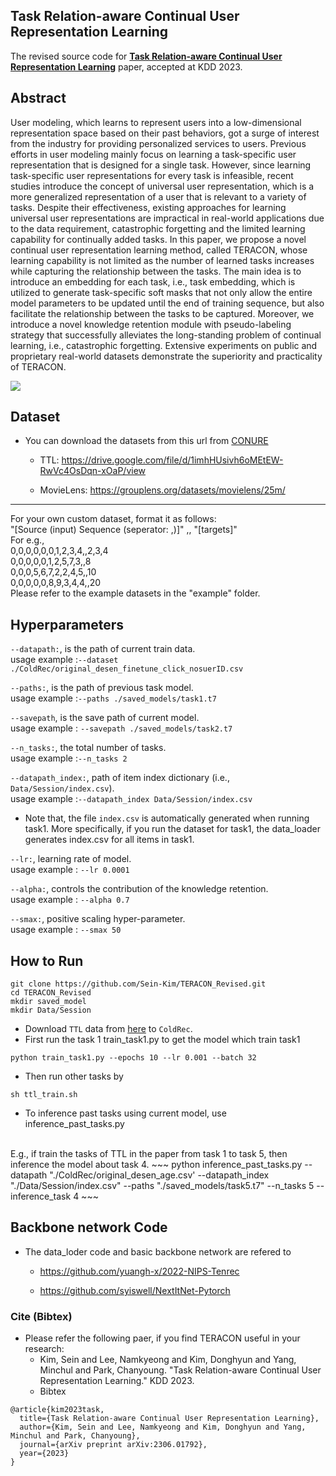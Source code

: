 ## Task Relation-aware Continual User Representation Learning

The revised source code for [**Task Relation-aware Continual User Representation Learning**](https://arxiv.org/abs/2306.01792) paper, accepted at KDD 2023.


## Abstract
User modeling, which learns to represent users into a low-dimensional representation space based on their past behaviors, got a surge of interest from the industry for providing personalized services to users. Previous efforts in user modeling mainly focus on learning a task-specific user representation that is designed for a single task. However, since learning task-specific user representations for every task is infeasible, recent studies introduce the concept of universal user representation, which is a more generalized representation of a user that is relevant to a variety of tasks. Despite their effectiveness, existing approaches for learning universal user representations are impractical in real-world applications due to the data requirement, catastrophic forgetting and the limited learning capability for continually added tasks. In this paper, we propose a novel continual user representation learning method, called TERACON, whose learning capability is not limited as the number of learned tasks increases while capturing the relationship between the tasks. The main idea is to introduce an embedding for each task, i.e., task embedding, which is utilized to generate task-specific soft masks that not only allow the entire model parameters to be updated until the end of training sequence, but also facilitate the relationship between the tasks to be captured. Moreover, we introduce a novel knowledge retention module with pseudo-labeling strategy that successfully alleviates the long-standing problem of continual learning, i.e., catastrophic forgetting. Extensive experiments on public and proprietary real-world datasets demonstrate the superiority and practicality of TERACON. 

![](https://github.com/Sein-Kim/TERACON_Revised/assets/76777494/a30959a2-95a2-414f-a4c2-49c216d728ee)

## Dataset

- You can download the datasets from this url from [CONURE](https://arxiv.org/abs/2009.13724)<br>

  - TTL: https://drive.google.com/file/d/1imhHUsivh6oMEtEW-RwVc4OsDqn-xOaP/view<br>

  - MovieLens: https://grouplens.org/datasets/movielens/25m/

---
For your own custom dataset, format it as follows: <br>
"[Source (input) Sequence (seperator: ,)]" ,, "[targets]" <br>
For e.g.,<br>
0,0,0,0,0,0,1,2,3,4,,2,3,4<br>
0,0,0,0,0,1,2,5,7,3,,8<br>
0,0,0,5,6,7,2,2,4,5,,10<br>
0,0,0,0,0,8,9,3,4,4,,20<br>
Please refer to the example datasets in the "example" folder.

## Hyperparameters

`--datapath:`, is the path of current train data.<br>
usage example :`--dataset ./ColdRec/original_desen_finetune_click_nosuerID.csv`

`--paths:`, is the path of previous task model.<br>
usage example :`--paths ./saved_models/task1.t7`

`--savepath`, is the save path of current model.<br>
usage example : `--savepath ./saved_models/task2.t7`

`--n_tasks:`, the total number of tasks.<br>
usage example :`--n_tasks 2`

`--datapath_index:`, path of item index dictionary (i.e., `Data/Session/index.csv`).<br>
usage example :`--datapath_index Data/Session/index.csv`
- Note that, the file `index.csv` is automatically generated when running task1.
More specifically, if you run the dataset for task1, the data_loader generates index.csv for all items in task1.<br>

`--lr:`, learning rate of model.<br>
usage example : `--lr 0.0001`

`--alpha:`, controls the contribution of the knowledge retention.<br>
usage example : `--alpha 0.7`

`--smax:`, positive scaling hyper-parameter.<br>
usage example : `--smax 50`


## How to Run

~~~
git clone https://github.com/Sein-Kim/TERACON_Revised.git
cd TERACON_Revised
mkdir saved_model
mkdir Data/Session
~~~

- Download `TTL` data from [here](https://drive.google.com/file/d/1imhHUsivh6oMEtEW-RwVc4OsDqn-xOaP/view) to `ColdRec`.
- First run the task 1
train_task1.py
to get the model which train task1
~~~
python train_task1.py --epochs 10 --lr 0.001 --batch 32
~~~

- Then run other tasks by
~~~
sh ttl_train.sh
~~~

<!-- 

<br>
E.g., if train the tasks of TTL in the paper, learn sequentially<br>

~~~
python train_teracon.py --lr 0.0001 --smax 50 --batch 1024 --datapath "./ColdRec/original_desen_finetune_click_nosuerID.csv' --datapath_index "./Data/Session/index.csv" --paths "./saved_models/task1.t7" --savepath "./saved_models/task2" --n_tasks 2
~~~

<br>

~~~
python train_teracon.py --lr 0.0001 --smax 50 --batch 1024 --datapath "./ColdRec/original_desen_finetune_like_nosuerID.csv' --datapath_index "./Data/Session/index.csv" --paths "./saved_models/task2.t7" --savepath "./saved_models/task3" --n_tasks 3
~~~

<br>

~~~
python train_teracon.py --lr 0.0001 --smax 50 --batch 1024 --datapath "./ColdRec/original_desen_age.csv' --datapath_index "./Data/Session/index.csv" --paths "./saved_models/task3.t7" --savepath "./saved_models/task4" --n_tasks 4
~~~

<br>

~~~
python train_teracon.py --lr 0.0001 --smax 50 --batch 1024 --datapath "./ColdRec/original_desen_gender.csv' --datapath_index "./Data/Session/index.csv" --paths "./saved_models/task4.t7" --savepath "./saved_models/task5" --n_tasks 5
~~~

<br>

~~~
python train_teracon.py --lr 0.0001 --smax 50 --batch 1024 --datapath "./ColdRec/original_desen_lifestatus.csv' --datapath_index "./Data/Session/index.csv" --paths "./saved_models/task5.t7" --savepath "./saved_models/task6" --n_tasks 6
~~~
-->
- To inference past tasks using current model, use inference_past_tasks.py
<br>
E.g., if train the tasks of TTL in the paper from task 1 to task 5, then inference the model about task 4.
~~~
python inference_past_tasks.py --datapath "./ColdRec/original_desen_age.csv' --datapath_index "./Data/Session/index.csv" --paths "./saved_models/task5.t7" --n_tasks 5 --inference_task 4
~~~ 


## Backbone network Code
- The data_loder code and basic backbone network are refered to<br>

  - https://github.com/yuangh-x/2022-NIPS-Tenrec

  - https://github.com/syiswell/NextItNet-Pytorch

### Cite (Bibtex)
- Please refer the following paer, if you find TERACON useful in your research:
  - Kim, Sein and Lee, Namkyeong and Kim, Donghyun and Yang, Minchul and Park, Chanyoung. "Task Relation-aware Continual User Representation Learning." KDD 2023.
  - Bibtex
```
@article{kim2023task,
  title={Task Relation-aware Continual User Representation Learning},
  author={Kim, Sein and Lee, Namkyeong and Kim, Donghyun and Yang, Minchul and Park, Chanyoung},
  journal={arXiv preprint arXiv:2306.01792},
  year={2023}
}
```
